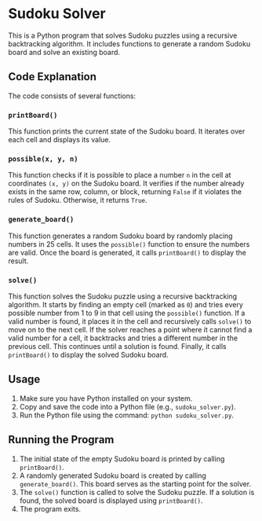 # Sudoku Solver

This is a Python program that solves Sudoku puzzles using a recursive backtracking algorithm. It includes functions to generate a random Sudoku board and solve an existing board.

## Code Explanation
The code consists of several functions:

### `printBoard()`
This function prints the current state of the Sudoku board. It iterates over each cell and displays its value.

### `possible(x, y, n)`
This function checks if it is possible to place a number `n` in the cell at coordinates `(x, y)` on the Sudoku board. It verifies if the number already exists in the same row, column, or block, returning `False` if it violates the rules of Sudoku. Otherwise, it returns `True`.

### `generate_board()`
This function generates a random Sudoku board by randomly placing numbers in 25 cells. It uses the `possible()` function to ensure the numbers are valid. Once the board is generated, it calls `printBoard()` to display the result.

### `solve()`
This function solves the Sudoku puzzle using a recursive backtracking algorithm. It starts by finding an empty cell (marked as `0`) and tries every possible number from 1 to 9 in that cell using the `possible()` function. If a valid number is found, it places it in the cell and recursively calls `solve()` to move on to the next cell. If the solver reaches a point where it cannot find a valid number for a cell, it backtracks and tries a different number in the previous cell. This continues until a solution is found. Finally, it calls `printBoard()` to display the solved Sudoku board.

## Usage
1. Make sure you have Python installed on your system.
2. Copy and save the code into a Python file (e.g., `sudoku_solver.py`).
3. Run the Python file using the command: `python sudoku_solver.py`.

## Running the Program
1. The initial state of the empty Sudoku board is printed by calling `printBoard()`.
2. A randomly generated Sudoku board is created by calling `generate_board()`. This board serves as the starting point for the solver.
3. The `solve()` function is called to solve the Sudoku puzzle. If a solution is found, the solved board is displayed using `printBoard()`.
4. The program exits.
